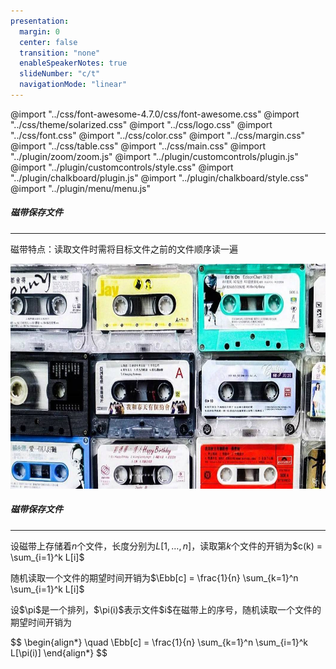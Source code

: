 ```yaml
---
presentation:
  margin: 0
  center: false
  transition: "none"
  enableSpeakerNotes: true
  slideNumber: "c/t"
  navigationMode: "linear"
---
```


@import "../css/font-awesome-4.7.0/css/font-awesome.css"
@import "../css/theme/solarized.css"
@import "../css/logo.css"
@import "../css/font.css"
@import "../css/color.css"
@import "../css/margin.css"
@import "../css/table.css"
@import "../css/main.css"
@import "../plugin/zoom/zoom.js"
@import "../plugin/customcontrols/plugin.js"
@import "../plugin/customcontrols/style.css"
@import "../plugin/chalkboard/plugin.js"
@import "../plugin/chalkboard/style.css"
@import "../plugin/menu/menu.js"

<!-- slide data-notes="" -->

##### 磁带保存文件

---

磁带特点：读取文件时需将目标文件之前的文件顺序读一遍

<div class="top4">
    <img src="../img/tape.jpg" width=640px height=360px>
</div>

<!-- slide vertical=true data-notes="" -->

##### 磁带保存文件

---

设磁带上存储着$n$个文件，长度分别为$L[1, \ldots, n]$，读取第$k$个文件的开销为$c(k) = \sum_{i=1}^k L[i]$

<p class="fragment" data-fragment-index="1">随机读取一个文件的期望时间开销为$\Ebb[c] = \frac{1}{n} \sum_{k=1}^n \sum_{i=1}^k L[i]$</p>

<p class="fragment" data-fragment-index="2">设$\pi$是一个排列，$\pi(i)$表示文件$i$在磁带上的序号，随机读取一个文件的期望时间开销为</p>

<p class="fragment" data-fragment-index="2">
$$
\begin{align*}
    \quad \Ebb[c] = \frac{1}{n} \sum_{k=1}^n \sum_{i=1}^k L[\pi(i)]
\end{align*}
$$
</p>
